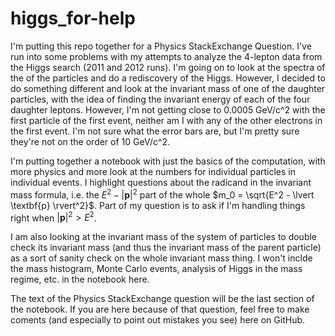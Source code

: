 # higgs_for-help

I'm putting this repo together for a Physics StackExchange Question.
I've run into some problems with my attempts to analyze the 4-lepton data
from the Higgs search (2011 and 2012 runs). I'm going on to look at the
spectra of the of the particles and do a rediscovery of the Higgs. However,
I decided to do something different and look at the invariant mass of one 
of the daughter particles, with the idea of finding the invariant energy of
each of the four daughter leptons. However, I'm not getting close to 
0.0005 GeV/c^2 with the first particle of the first event, neither am I
with any of the other electrons in the first event. I'm not sure what the
error bars are, but I'm pretty sure they're not on the order of 10 GeV/c^2.

I'm putting together a notebook with just the basics of the computation, 
with more physics and more look at the numbers for individual particles in
individual events. I highlight questions about the radicand in the invariant
mass formula, i.e. the $E^2 - \lvert \textbf{p} \rvert^2$ part of the whole
$m_0 = \sqrt{E^2 - \lvert \textbf{p} \rvert^2}$. Part of my question is to ask 
if I'm handling things right when $\lvert \textbf{p} \rvert^2  >  E^2$.

I am also looking at the invariant mass of the system of particles to double
check its invariant mass (and thus the invariant mass of the parent particle)
as a sort of sanity check on the whole invariant mass thing. I won't inclde
the mass histogram, Monte Carlo events, analysis of Higgs in the mass
regime, etc. in the notebook here.

The text of the Physics StackExchange question will be the last section
of the notebook. If you are here because of that question, feel free to make
coments (and especially to point out mistakes you see) here on GitHub.
